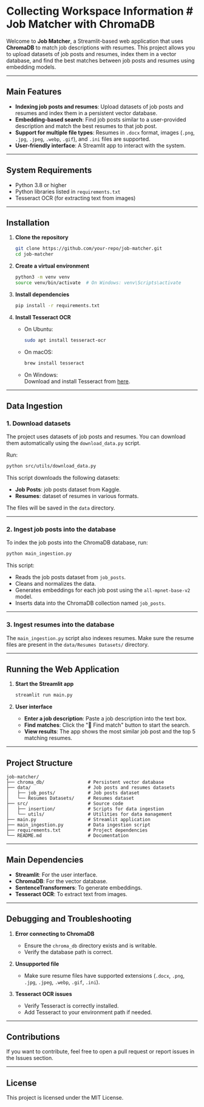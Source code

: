 
# Collecting Workspace Information # Job Matcher with ChromaDB

Welcome to **Job Matcher**, a Streamlit-based web application that uses **ChromaDB** to match job descriptions with resumes. This project allows you to upload datasets of job posts and resumes, index them in a vector database, and find the best matches between job posts and resumes using embedding models.

---

## Main Features

- **Indexing job posts and resumes**: Upload datasets of job posts and resumes and index them in a persistent vector database.  
- **Embedding-based search**: Find job posts similar to a user-provided description and match the best resumes to that job post.  
- **Support for multiple file types**: Resumes in `.docx` format, images (`.png`, `.jpg`, `.jpeg`, `.webp`, `.gif`), and `.ini` files are supported.  
- **User-friendly interface**: A Streamlit app to interact with the system.

---

## System Requirements

- Python 3.8 or higher  
- Python libraries listed in `requirements.txt`  
- Tesseract OCR (for extracting text from images)

---

## Installation

1. **Clone the repository**

   ```bash
   git clone https://github.com/your-repo/job-matcher.git
   cd job-matcher
   ```

2. **Create a virtual environment**

   ```bash
   python3 -m venv venv
   source venv/bin/activate  # On Windows: venv\Scripts\activate
   ```

3. **Install dependencies**

   ```bash
   pip install -r requirements.txt
   ```

4. **Install Tesseract OCR**

   - On Ubuntu:
     ```bash
     sudo apt install tesseract-ocr
     ```
   - On macOS:
     ```bash
     brew install tesseract
     ```
   - On Windows:  
     Download and install Tesseract from [here](https://github.com/tesseract-ocr/tesseract).

---

## Data Ingestion

### 1. **Download datasets**  
The project uses datasets of job posts and resumes. You can download them automatically using the `download_data.py` script.

Run:  
```bash
python src/utils/download_data.py
```

This script downloads the following datasets:  
- **Job Posts**: job posts dataset from Kaggle.  
- **Resumes**: dataset of resumes in various formats.

The files will be saved in the `data` directory.

---

### 2. **Ingest job posts into the database**  
To index the job posts into the ChromaDB database, run:  

```bash
python main_ingestion.py
```

This script:  
- Reads the job posts dataset from `job_posts`.  
- Cleans and normalizes the data.  
- Generates embeddings for each job post using the `all-mpnet-base-v2` model.  
- Inserts data into the ChromaDB collection named `job_posts`.

---

### 3. **Ingest resumes into the database**  
The `main_ingestion.py` script also indexes resumes. Make sure the resume files are present in the `data/Resumes Datasets/` directory.

---

## Running the Web Application

1. **Start the Streamlit app**

   ```bash
   streamlit run main.py
   ```

2. **User interface**

   - **Enter a job description**: Paste a job description into the text box.  
   - **Find matches**: Click the "🚀 Find match" button to start the search.  
   - **View results**: The app shows the most similar job post and the top 5 matching resumes.

---

## Project Structure

```
job-matcher/
├── chroma_db/                # Persistent vector database
├── data/                     # Job posts and resumes datasets
│   ├── job_posts/            # Job posts dataset
│   └── Resumes Datasets/     # Resumes dataset
├── src/                      # Source code
│   ├── insertion/            # Scripts for data ingestion
│   └── utils/                # Utilities for data management
├── main.py                   # Streamlit application
├── main_ingestion.py         # Data ingestion script
├── requirements.txt          # Project dependencies
└── README.md                 # Documentation
```

---

## Main Dependencies

- **Streamlit**: For the user interface.  
- **ChromaDB**: For the vector database.  
- **SentenceTransformers**: To generate embeddings.  
- **Tesseract OCR**: To extract text from images.

---

## Debugging and Troubleshooting

1. **Error connecting to ChromaDB**  
   - Ensure the `chroma_db` directory exists and is writable.  
   - Verify the database path is correct.

2. **Unsupported file**  
   - Make sure resume files have supported extensions (`.docx`, `.png`, `.jpg`, `.jpeg`, `.webp`, `.gif`, `.ini`).

3. **Tesseract OCR issues**  
   - Verify Tesseract is correctly installed.  
   - Add Tesseract to your environment path if needed.

---

## Contributions

If you want to contribute, feel free to open a pull request or report issues in the Issues section.

---

## License

This project is licensed under the MIT License.

